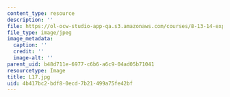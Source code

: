 ```yaml
---
content_type: resource
description: ''
file: https://ol-ocw-studio-app-qa.s3.amazonaws.com/courses/8-13-14-experimental-physics-i-ii-junior-lab-fall-2016-spring-2017/4b417bc2bdf80ecd7b21499a75fe42bf_L17.jpg
file_type: image/jpeg
image_metadata:
  caption: ''
  credit: ''
  image-alt: ''
parent_uid: b48d711e-6977-c6b6-a6c9-04ad05b71041
resourcetype: Image
title: L17.jpg
uid: 4b417bc2-bdf8-0ecd-7b21-499a75fe42bf
---
```

